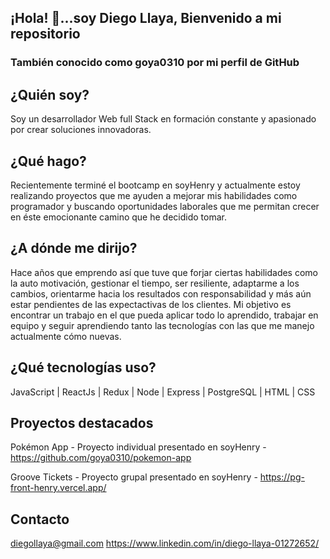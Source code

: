 ## ¡Hola! 👋...soy Diego Llaya, Bienvenido a mi repositorio

### También conocido como goya0310 por mi perfil de GitHub

## ¿Quién soy?

Soy un desarrollador Web full Stack en formación constante y apasionado por crear soluciones innovadoras.

## ¿Qué hago?

Recientemente terminé el bootcamp en soyHenry y actualmente estoy realizando proyectos que me ayuden a mejorar mis habilidades como programador y buscando oportunidades laborales que me permitan crecer en éste emocionante camino que he decidido tomar.

## ¿A dónde me dirijo?

Hace años que emprendo así que tuve que forjar ciertas habilidades como la auto motivación, gestionar el tiempo, ser resiliente, adaptarme a los cambios, orientarme hacia los resultados con responsabilidad y más aún estar pendientes de las expectactivas de los clientes. Mi objetivo es encontrar un trabajo en el que pueda aplicar todo lo aprendido, trabajar en equipo y seguir aprendiendo tanto las tecnologías con las que me manejo actualmente cómo nuevas.

## ¿Qué tecnologías uso?

JavaScript | ReactJs | Redux | Node | Express | PostgreSQL | HTML | CSS

## Proyectos destacados

Pokémon App - Proyecto individual presentado en soyHenry - https://github.com/goya0310/pokemon-app

Groove Tickets - Proyecto grupal presentado en soyHenry - https://pg-front-henry.vercel.app/

## Contacto

diegollaya@gmail.com
https://www.linkedin.com/in/diego-llaya-01272652/

<!--
**goya0310/goya0310** is a ✨ _special_ ✨ repository because its `README.md` (this file) appears on your GitHub profile.

Here are some ideas to get you started:

- 🔭 I’m currently working on ...
- 🌱 I’m currently learning ...
- 👯 I’m looking to collaborate on ...
- 🤔 I’m looking for help with ...
- 💬 Ask me about ...
- 📫 How to reach me: ...
- 😄 Pronouns: ...
- ⚡ Fun fact: ...
-->
